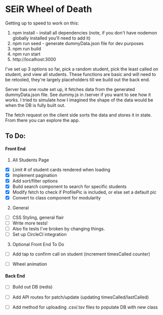 # SEiR Wheel of Death

Getting up to speed to work on this:
1. npm install - install all dependencies (note, if you don't have nodemon globally installed you'll need to add it)
2. npm run seed - generate dummyData.json file for dev purposes
3. npm run build
4. npm run start
5. http://localhost:3000

I've set up 3 options so far, pick a random student, pick the least called on student, and view all students.
These functions are basic and will need to be retooled, they're largely placeholders till we build out the back end.

Server has one route set up, it fetches data from the generated dummyData.json file. See dummy.js in /server if you want to see how it works. I tried to simulate how I imagined the shape of the data would be when the DB is fully built out.

The fetch request on the client side sorts the data and stores it in state. From there you can explore the app.

## To Do:

#### Front End
1. All Students Page
- [x] Limit # of student cards rendered when loading
- [x] Implement pagination 
- [x] Add sort/filter options
- [x] Build search component to search for specific students
- [x] Modify fetch to check if ProfilePic is included, or else set a default pic
- [x] Convert to class component for modularity

2. General
- [ ] CSS Styling, general flair
- [ ] Write more tests! 
- [ ] Also fix tests I've broken by changing things.
- [ ] Set up CircleCI integration

3. Optional Front End To Do
- [ ] Add tap to confirm call on student (increment timesCalled counter)
- [ ] Wheel animation


#### Back End
- [ ] Build out DB (redis)
- [ ] Add API routes for patch/update (updating timesCalled/lastCalled)
- [ ] Add method for uploading .csv/.tsv files to populate DB with new class


